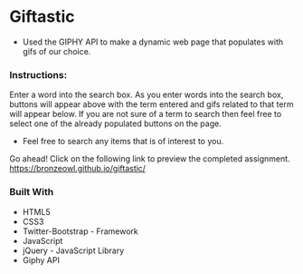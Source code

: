 # Giftastic

- Used the GIPHY API to make a dynamic web page that populates with gifs of our choice.

### Instructions:

Enter a word into the search box. As you enter words into the search box, buttons will appear above with the term entered and gifs related to that term will appear below. If you are not sure of a term to search then feel free to select one of the already populated buttons on the page.

- Feel free to search any items that is of interest to you.

Go ahead! Click on the following link to preview the completed assignment.
https://bronzeowl.github.io/giftastic/

### Built With
- HTML5
- CSS3
- Twitter-Bootstrap - Framework
- JavaScript
- jQuery - JavaScript Library
- Giphy API
